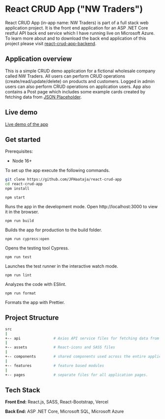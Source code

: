 

# React CRUD App ("NW Traders")


React CRUD App (in-app name: NW Traders) is part of a full stack web application project. It is the front end application for an ASP .NET Core restful API back end service which I have running live on Microsoft Azure. To learn more about and to download the back end application of this project please visit [react-crud-app-backend](https://linkhere.com/).

## Application overview

This is a simple CRUD demo application for a fictional wholesale company called NW Traders. All users can perform CRUD operations (create/read/update/delete) on products and customers. Logged in admin users can also perform CRUD operations on application users. App also contains a Post page which includes some example cards created by fetching data from [JSON Placeholder](https://jsonplaceholder.typicode.com/).

## Live demo

[Live demo of the app](https://putlinkhere.com/)

## Get started

Prerequisites:

 - Node 16+

To set up the app execute the following commands.

```bash
git clone https://github.com/JFHaataja/react-crud-app
cd react-crud-app
npm install
```

`npm start`

Runs the app in the development mode.
Open http://localhost:3000 to view it in the browser.

`npm run build`

Builds the app for production to the build folder.

`npm run cypress:open`

Opens the testing tool Cypress.

`npm run test`

Launches the test runner in the interactive watch mode.

`npm run lint`

Analyzes the code with ESlint.

`npm run format`

Formats the app with Prettier.

## Project Structure

```bash
src
|
+-- api               # Axios API service files for fetching data from the REST API
|
+-- assets            # React-icons and SASS files
|
+-- components        # shared components used across the entire application
|
+-- features          # feature based modules
|
+-- pages             # separate files for all application pages.
```

## Tech Stack

**Front End:** React.js, SASS, React-Bootstrap, Vercel

**Back End:** ASP .NET Core, Microsoft SQL, Microsoft Azure

